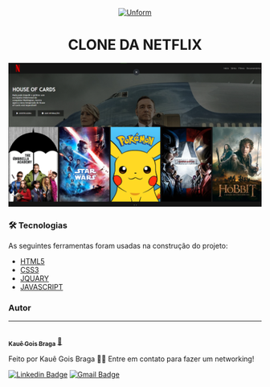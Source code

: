 <p align="center">
  <a href="#">
    <img src="https://cdn.icon-icons.com/icons2/2699/PNG/512/netflix_logo_icon_170919.png" height="100" width="100" alt="Unform" />
  </a>
</p>

<h1 align="center">CLONE DA NETFLIX</h1>

<p align="center">
  <img src="./img/CAPA README.png" alt="Unform" />
</p>

### 🛠 Tecnologias

As seguintes ferramentas foram usadas na construção do projeto:

- [HTML5](https://developer.mozilla.org/pt-BR/docs/Web/HTML)
- [CSS3](https://developer.mozilla.org/pt-BR/docs/Web/CSS)
- [JQUARY](https://jquery.com/)
- [JAVASCRIPT](https://developer.mozilla.org/pt-BR/docs/Web/JavaScript)

### Autor
---

<a href="https://github.com/brkzsp">
  <img style="border-radius: 50%;" src="https://avatars.githubusercontent.com/u/79404668?s=400&u=0a1587934c60bc22e5215089a859a676bd0fea84&v=4" width="100px;" alt=""/>
<br />
<sub><b>Kauê Gois Braga</b></sub></a> <a href="https://github.com/brkzsp" title="brkzsp">🚀</a>


Feito por Kauê Gois Braga 👋🏽 Entre em contato para fazer um networking!

[![Linkedin Badge](https://img.shields.io/badge/-Bernardo-blue?style=flat-square&logo=Linkedin&logoColor=white&https:/https://www.linkedin.com/in/kau%C3%AA-braga//)](https://https://www.linkedin.com/in/kau%C3%AA-braga//) 
[![Gmail Badge](https://img.shields.io/badge/-kauebragagg@gmail.com-c14438?style=flat-square&logo=Gmail&logoColor=white&link=mailto:kauebragagg@gmail.com)](mailto:kauebragagg@gmail.com)
